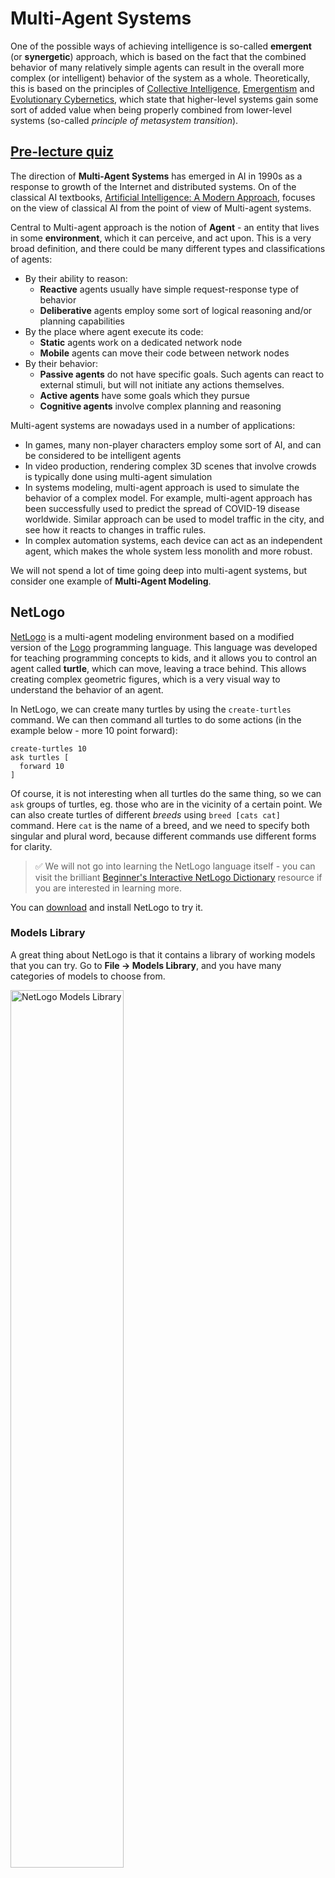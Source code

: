 # Multi-Agent Systems

One of the possible ways of achieving intelligence is so-called **emergent** (or **synergetic**) approach, which is based on the fact that the combined behavior of many relatively simple agents can result in the overall more complex (or intelligent) behavior of the system as a whole. Theoretically, this is based on the principles of [Collective Intelligence](https://en.wikipedia.org/wiki/Collective_intelligence), [Emergentism](https://en.wikipedia.org/wiki/Global_brain) and [Evolutionary Cybernetics](https://en.wikipedia.org/wiki/Global_brain), which state that higher-level systems gain some sort of added value when being properly combined from lower-level systems (so-called *principle of metasystem transition*).

## [Pre-lecture quiz](https://black-ground-0cc93280f.1.azurestaticapps.net/quiz/123)

The direction of **Multi-Agent Systems** has emerged in AI in 1990s as a response to growth of the Internet and distributed systems. On of the classical AI textbooks, [Artificial Intelligence: A Modern Approach](https://en.wikipedia.org/wiki/Artificial_Intelligence:_A_Modern_Approach), focuses on the view of classical AI from the point of view of Multi-agent systems.

Central to Multi-agent approach is the notion of **Agent** - an entity that lives in some **environment**, which it can perceive, and act upon. This is a very broad definition, and there could be many different types and classifications of agents:

* By their ability to reason:
   - **Reactive** agents usually have simple request-response type of behavior
   - **Deliberative** agents employ some sort of logical reasoning and/or planning capabilities
* By the place where agent execute its code:
   - **Static** agents work on a dedicated network node
   - **Mobile** agents can move their code between network nodes
* By their behavior:
   - **Passive agents** do not have specific goals. Such agents can react to external stimuli, but will not initiate any actions themselves. 
   - **Active agents** have some goals which they pursue
   - **Cognitive agents** involve complex planning and reasoning

Multi-agent systems are nowadays used in a number of applications:
* In games, many non-player characters employ some sort of AI, and can be considered to be intelligent agents
* In video production, rendering complex 3D scenes that involve crowds is typically done using multi-agent simulation
* In systems modeling, multi-agent approach is used to simulate the behavior of a complex model. For example, multi-agent approach has been successfully used to predict the spread of COVID-19 disease worldwide. Similar approach can be used to model traffic in the city, and see how it reacts to changes in traffic rules.
* In complex automation systems, each device can act as an independent agent, which makes the whole system less monolith and more robust.

We will not spend a lot of time going deep into multi-agent systems, but consider one example of **Multi-Agent Modeling**.

## NetLogo

[NetLogo](https://ccl.northwestern.edu/netlogo/) is a multi-agent modeling environment based on a modified version of the [Logo](https://en.wikipedia.org/wiki/Logo_(programming_language)) programming language. This language was developed for teaching programming concepts to kids, and it allows you to control an agent called **turtle**, which can move, leaving a trace behind. This allows creating complex geometric figures, which is a very visual way to understand the behavior of an agent.

In NetLogo, we can create many turtles by using the `create-turtles` command. We can then command all turtles to do some actions (in the example below - more 10 point forward):

```
create-turtles 10
ask turtles [
  forward 10
]
```

Of course, it is not interesting when all turtles do the same thing, so we can `ask` groups of turtles, eg. those who are in the vicinity of a certain point. We can also create turtles of different *breeds* using `breed [cats cat]` command. Here `cat` is the name of a breed, and we need to specify both singular and plural word, because different commands use different forms for clarity.

> ✅ We will not go into learning the NetLogo language itself - you can visit the brilliant [Beginner's Interactive NetLogo Dictionary](https://ccl.northwestern.edu/netlogo/bind/) resource if you are interested in learning more.

You can [download](https://ccl.northwestern.edu/netlogo/download.shtml) and install NetLogo to try it.

### Models Library

A great thing about NetLogo is that it contains a library of working models that you can try. Go to **File &rightarrow; Models Library**, and you have many categories of models to choose from.

<img alt="NetLogo Models Library" src="images/NetLogo-ModelLib.png" width="60%"/>

> A screenshot of the models library by Dmitry Soshnikov

You can open one of the models, for example **Biology &rightarrow; Flocking**.

### Main Principles

After opening the model, you are taken to the main NetLogo screen. Here is a sample model that describes the population of wolves and sheep, given finite resources (grass).

![NetLogo Main Screen](images/NetLogo-Main.png)

> Screenshot by Dmitry Soshnikov

On this screen, you can see:

* The **Interface** section which contains:
  - The main field, where all agents live
  - Different controls: buttons, sliders, etc.
  - Graphs that you can use to display parameters of the simulation
* The **Code** tab which contains the editor, where you can type NetLogo program

In most cases, the interface would have a **Setup** button, which initializes the simulation state, and a **Go** button that starts the execution. Those are handled by corresponding handlers in the code that look like this:

```
to go [
...
]
```

NetLogo's world consists of the following objects:

* **Agents** (turtles) that can move across the field and do something. You command agents by using `ask turtles [...]` syntax, and the code in brackets is executed by all agents in *turtle mode*.
* **Patches** are square areas of the field, on which agents live. You can refer to all agents on the same patch, or you can change patch colors and some other properties. You can also `ask patches` to do something.
* **Observer** is a unique agent that controls the world. All button handlers are executed in *observer mode*.

> ✅ The beauty of a multi-agent environment is that the code that runs in turtle mode or in patch mode is executed at the same time by all agents in parallel. Thus, by writing a little code and programming the behavior of individual agent, you can create complex behavior of the simulation system as a whole.

### Flocking

As an example of multi-agent behavior, let's consider **[Flocking](https://en.wikipedia.org/wiki/Flocking_(behavior))**. Flocking is a complex pattern that is very similar to how flocks of birds fly. Watching them fly you can think that they follow some kind of collective algorithm, or that they possess some form of *collective intelligence*. However, this complex behavior arises when each individual agent (in this case, a *bird*) only observes some other agents in a short distance from it, and follows three simple rules:

* **Alignment** - it steers towards the average heading of neighboring agents
* **Cohesion** - it tries to steer towards the average position of neighbors (*long range attraction*)
* **Separation** - when getting too close to other birds, it tries to move away (*short range repulsion*)

You can run the flocking example and observe the behavior. You can also adjust parameters, such as *degree of separation*, or the *viewing range*, which defines how far each bird can see. Note that if you decrease the viewing range to 0, all birds become blind, and flocking stops. If you decrease separation to 0, all birds gather into a straight line.

> ✅ Switch to the **Code** tab and see where three rules of flocking (alignment, cohesion and separation) are implemented in code. Note how we refer only to those agents that are in sight.

### Other Models to see

There are a few more interesting models that you can experiment with:
* **Art &rightarrow; Fireworks** shows how a firework can be considered a collective behavior of individual fire streams
* **Social Science &rightarrow; Traffic Basic** and **Social Science &rightarrow; Traffic Grid** show the model of city traffic in 1D and 2D Grid with or without traffic lights. Each car in the simulation follows the following rules:
   - If the space in front of it is empty - accelerate (up to a certain max speed)
   - If it sees the obstacle in front - brake (and you can adjust how far a driver can see)
* **Social Science &rightarrow; Party** shows how people group together during a cocktail party. You can find the combination of parameters that lead to the fastest increase of happiness of the group.

As you can see from these examples, multi-agent simulations can be quite a useful way to understand the behavior of a complex system consisting of individuals that follow the same or similar logic. It can also be used to control virtual agents, such as [NPCs](https://en.wikipedia.org/wiki/NPC) in computer games, or agents in 3D animated worlds.

## Deliberative Agents

The agents described above are very simple, reacting to changes in environment using some kind of algorithm. As such they are **reactive agents**. However, sometimes agents can reason and plan their action, in which case they are called **deliberative**.

A typical example would be a personal agent that receives an instruction from a human to book a vacation tour. Suppose that there are many agents that live on the internet, who can help it. It should then contact other agents to see which flights are available, what are the hotel prices for different dates, and try to negotiate the best price. When the vacation plan is complete and confirmed by the owner, it can proceed with booking.

In order to do that, agents need to **communicate**. For successful communication they need:

* Some **standard languages to exchange knowledge**, such as [Knowledge Interchange Format](https://en.wikipedia.org/wiki/Knowledge_Interchange_Format) (KIF) and [Knowledge Query and Manipulation Language](https://en.wikipedia.org/wiki/Knowledge_Query_and_Manipulation_Language) (KQML). Those languages are designed based on [Speech Act theory](https://en.wikipedia.org/wiki/Speech_act).
* Those languages should also include some **protocols for negotiations**, based on different **auction types**.
* A **common ontology** to use, so that they refer to the same concepts knowing their semantics
* A way to **discover** what different agents can do, also based on some sort of ontology

Deliberative agents are much more complex than reactive, because they do not only react to changes in environment, they should also be able to *intiate* actions. One of the proposed architectures for deliberative agents is the so-called Belief-Desire-Intention (BDI) agent:

* **Beliefs** form a set of knowledge about an agent's environment. It can be structured as a knowledge base or set of rules that an agent can apply to a specific situation in the environment.
* **Desires** define what an agent wants to do, i.e. its goals. For example, the goal of the personal assistant agent above is to book a tour, and the goal of a hotel agent is to maximize profit.
* **Intentions** are specific actions that an agent plans to achieve its goals. Actions typically change the environment and cause communication with other agents.

There are some platforms available for building multi-agent systems, such as [JADE](https://jade.tilab.com/). [This paper](https://arxiv.org/ftp/arxiv/papers/2007/2007.08961.pdf) contains a review of multi-agent platforms, together with a brief history of multi-agent systems and their different usage scenarios.

## Conclusion

Multi-Agent systems can take very different forms and be used in many different applications. 
They all tend to focus on the simpler behavior of an individual agent, and achieve more complex behavior of the overall system due to **synergetic effect**.

## 🚀 Challenge

Take this lesson to the real world and try to conceptualize a multi-agent system that can solve a problem. What, for example, would a multi-agent system need to do to optimize a school bus route? How could it work in a bakery?

## [Post-lecture quiz](https://black-ground-0cc93280f.1.azurestaticapps.net/quiz/223)

## Review & Self Study

Review the use of this type of system in industry. Pick a domain such as manufacturing or the video game industry and discover how multi-agent systems can be used to solve unique problems.

## [NetLogo Assignment](assignment.md)

